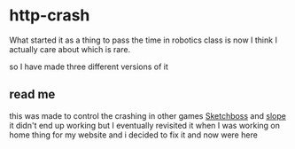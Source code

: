 # http-crash
What started it as a thing to pass the time in robotics class is now I think I actually care about which is rare.

 so I have made three different versions of it
 
 ## read me
 
 this was made to control the crashing in other games [Sketchboss](https://github.com/Awashcard0/Sketchboss) and [slope](https://github.com/Awashcard0/slope-test) it didn't end up working but I eventually revisited it when I was working on home thing for my website and i decided to fix it and now were here
